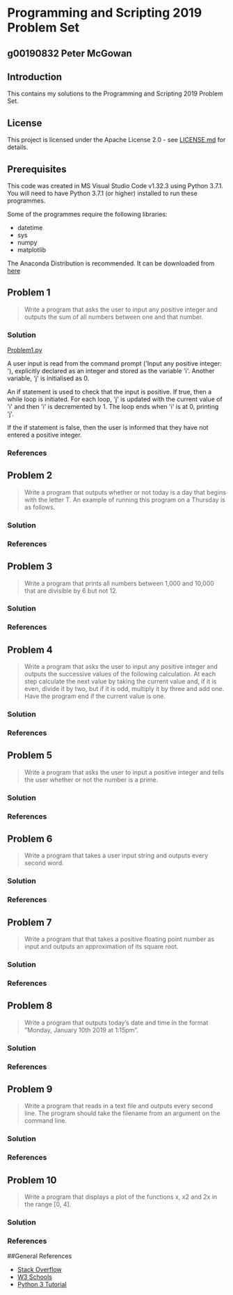 # Programming and Scripting 2019 Problem Set
## g00190832 Peter McGowan

## Introduction

This contains my solutions to the Programming and Scripting 2019 Problem Set.

## License

This project is licensed under the Apache License 2.0 - see [LICENSE.md](LICENSE.md) for details.

## Prerequisites

This code was created in MS Visual Studio Code v1.32.3 using Python 3.7.1.
You will need to have Python 3.7.1 (or higher) installed to run these programmes.

Some of the programmes require the following libraries:
* datetime
* sys
* numpy
* matplotlib

The Anaconda Distribution is recommended. It can be downloaded from [here](https://www.anaconda.com/distribution/#download-section)

## Problem 1
> Write a program that asks the user to input any positive integer and outputs the
sum of all numbers between one and that number.

### Solution
[Problem1.py](Problem1.py)

A user input is read from the command prompt ('Input any positive integer: '), explicitly declared as an integer and stored as the variable 'i'.
Another variable, 'j' is initialised as 0.

An if statement is used to check that the input is positive. If true, then a while loop is initiated. For each loop, 'j' is updated with the current value of 'i' and then 'i' is decremented by 1. The loop ends when 'i' is at 0, printing 'j'.

If the if statement is false, then the user is informed that they have not entered a positive integer.

### References

## Problem 2
> Write a program that outputs whether or not today is a day that begins with the
letter T. An example of running this program on a Thursday is as follows.

### Solution


### References

## Problem 3
> Write a program that prints all numbers between 1,000 and 10,000 that are divisible
by 6 but not 12.


### Solution


### References

## Problem 4
> Write a program that asks the user to input any positive integer and outputs the
successive values of the following calculation. At each step calculate the next value
by taking the current value and, if it is even, divide it by two, but if it is odd, multiply
it by three and add one. Have the program end if the current value is one.

### Solution


### References

## Problem 5
> Write a program that asks the user to input a positive integer and tells the user
whether or not the number is a prime.

### Solution


### References

## Problem 6
> Write a program that takes a user input string and outputs every second word.

### Solution


### References


## Problem 7
> Write a program that that takes a positive floating point number as input and outputs
an approximation of its square root.

### Solution


### References


## Problem 8
> Write a program that outputs today’s date and time in the format ”Monday, January
10th 2019 at 1:15pm”.

### Solution


### References


## Problem 9
> Write a program that reads in a text file and outputs every second line. The program
should take the filename from an argument on the command line.

### Solution


### References


## Problem 10
> Write a program that displays a plot of the functions x, x2 and 2x in the range [0, 4].

### Solution


### References


##General References

* [Stack Overflow](https://stackoverflow.com/)
* [W3 Schools](https://www.w3schools.com/python/default.asp)
* [Python 3 Tutorial](https://docs.python.org/3/tutorial/)


